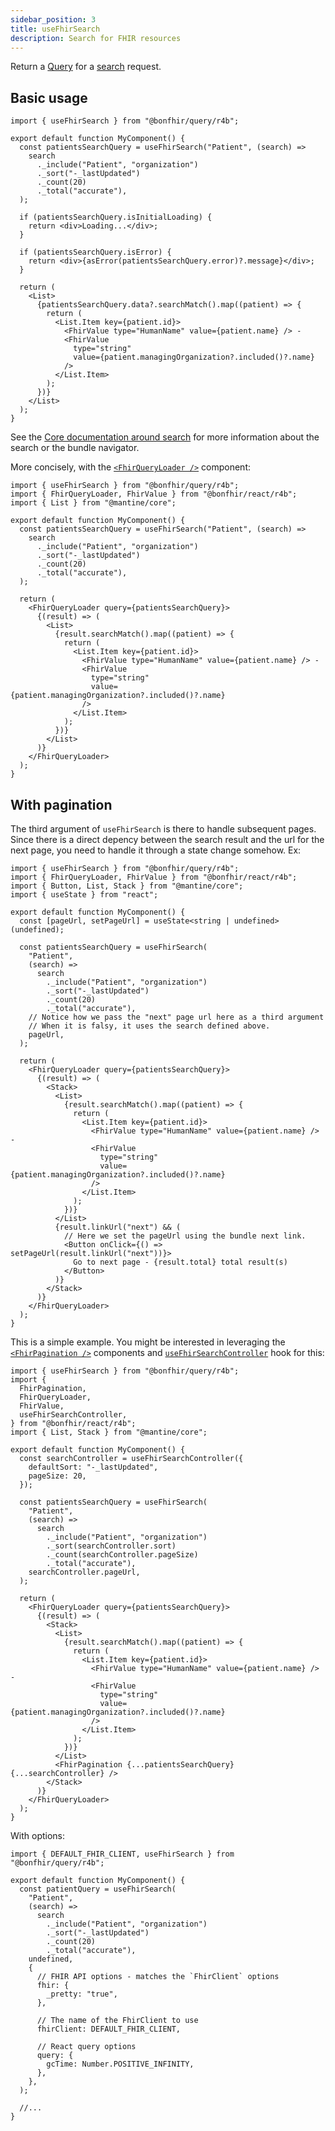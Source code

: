 ```yaml
---
sidebar_position: 3
title: useFhirSearch
description: Search for FHIR resources
---
```


Return a [Query](https://tanstack.com/query/latest/docs/react/guides/queries) for a
[search](https://hl7.org/fhir/http.html#search) request.

## Basic usage

```tsx
import { useFhirSearch } from "@bonfhir/query/r4b";

export default function MyComponent() {
  const patientsSearchQuery = useFhirSearch("Patient", (search) =>
    search
      ._include("Patient", "organization")
      ._sort("-_lastUpdated")
      ._count(20)
      ._total("accurate"),
  );

  if (patientsSearchQuery.isInitialLoading) {
    return <div>Loading...</div>;
  }

  if (patientsSearchQuery.isError) {
    return <div>{asError(patientsSearchQuery.error)?.message}</div>;
  }

  return (
    <List>
      {patientsSearchQuery.data?.searchMatch().map((patient) => {
        return (
          <List.Item key={patient.id}>
            <FhirValue type="HumanName" value={patient.name} /> -
            <FhirValue
              type="string"
              value={patient.managingOrganization?.included()?.name}
            />
          </List.Item>
        );
      })}
    </List>
  );
}
```

See the [Core documentation around search](/packages/core/fhir-client#search-builders-and-bundle-navigators) for more information
about the search or the bundle navigator.

More concisely, with the [`<FhirQueryLoader />`](/packages/react/components/fhir-query-loader) component:

```tsx
import { useFhirSearch } from "@bonfhir/query/r4b";
import { FhirQueryLoader, FhirValue } from "@bonfhir/react/r4b";
import { List } from "@mantine/core";

export default function MyComponent() {
  const patientsSearchQuery = useFhirSearch("Patient", (search) =>
    search
      ._include("Patient", "organization")
      ._sort("-_lastUpdated")
      ._count(20)
      ._total("accurate"),
  );

  return (
    <FhirQueryLoader query={patientsSearchQuery}>
      {(result) => (
        <List>
          {result.searchMatch().map((patient) => {
            return (
              <List.Item key={patient.id}>
                <FhirValue type="HumanName" value={patient.name} /> -
                <FhirValue
                  type="string"
                  value={patient.managingOrganization?.included()?.name}
                />
              </List.Item>
            );
          })}
        </List>
      )}
    </FhirQueryLoader>
  );
}
```

## With pagination

The third argument of `useFhirSearch` is there to handle subsequent pages.
Since there is a direct depency between the search result and the url for the next page, you need to handle it through
a state change somehow. Ex:

```tsx
import { useFhirSearch } from "@bonfhir/query/r4b";
import { FhirQueryLoader, FhirValue } from "@bonfhir/react/r4b";
import { Button, List, Stack } from "@mantine/core";
import { useState } from "react";

export default function MyComponent() {
  const [pageUrl, setPageUrl] = useState<string | undefined>(undefined);

  const patientsSearchQuery = useFhirSearch(
    "Patient",
    (search) =>
      search
        ._include("Patient", "organization")
        ._sort("-_lastUpdated")
        ._count(20)
        ._total("accurate"),
    // Notice how we pass the "next" page url here as a third argument
    // When it is falsy, it uses the search defined above.
    pageUrl,
  );

  return (
    <FhirQueryLoader query={patientsSearchQuery}>
      {(result) => (
        <Stack>
          <List>
            {result.searchMatch().map((patient) => {
              return (
                <List.Item key={patient.id}>
                  <FhirValue type="HumanName" value={patient.name} /> -
                  <FhirValue
                    type="string"
                    value={patient.managingOrganization?.included()?.name}
                  />
                </List.Item>
              );
            })}
          </List>
          {result.linkUrl("next") && (
            // Here we set the pageUrl using the bundle next link.
            <Button onClick={() => setPageUrl(result.linkUrl("next"))}>
              Go to next page - {result.total} total result(s)
            </Button>
          )}
        </Stack>
      )}
    </FhirQueryLoader>
  );
}
```

This is a simple example. You might be interested in leveraging the [`<FhirPagination />`](/packages/react/components/fhir-pagination) components
and [`useFhirSearchController`](/packages/react/components/use-fhir-search-controller) hook for this:

```tsx
import { useFhirSearch } from "@bonfhir/query/r4b";
import {
  FhirPagination,
  FhirQueryLoader,
  FhirValue,
  useFhirSearchController,
} from "@bonfhir/react/r4b";
import { List, Stack } from "@mantine/core";

export default function MyComponent() {
  const searchController = useFhirSearchController({
    defaultSort: "-_lastUpdated",
    pageSize: 20,
  });

  const patientsSearchQuery = useFhirSearch(
    "Patient",
    (search) =>
      search
        ._include("Patient", "organization")
        ._sort(searchController.sort)
        ._count(searchController.pageSize)
        ._total("accurate"),
    searchController.pageUrl,
  );

  return (
    <FhirQueryLoader query={patientsSearchQuery}>
      {(result) => (
        <Stack>
          <List>
            {result.searchMatch().map((patient) => {
              return (
                <List.Item key={patient.id}>
                  <FhirValue type="HumanName" value={patient.name} /> -
                  <FhirValue
                    type="string"
                    value={patient.managingOrganization?.included()?.name}
                  />
                </List.Item>
              );
            })}
          </List>
          <FhirPagination {...patientsSearchQuery} {...searchController} />
        </Stack>
      )}
    </FhirQueryLoader>
  );
}
```

With options:

```tsx
import { DEFAULT_FHIR_CLIENT, useFhirSearch } from "@bonfhir/query/r4b";

export default function MyComponent() {
  const patientQuery = useFhirSearch(
    "Patient",
    (search) =>
      search
        ._include("Patient", "organization")
        ._sort("-_lastUpdated")
        ._count(20)
        ._total("accurate"),
    undefined,
    {
      // FHIR API options - matches the `FhirClient` options
      fhir: {
        _pretty: "true",
      },

      // The name of the FhirClient to use
      fhirClient: DEFAULT_FHIR_CLIENT,

      // React query options
      query: {
        gcTime: Number.POSITIVE_INFINITY,
      },
    },
  );

  //...
}
```
